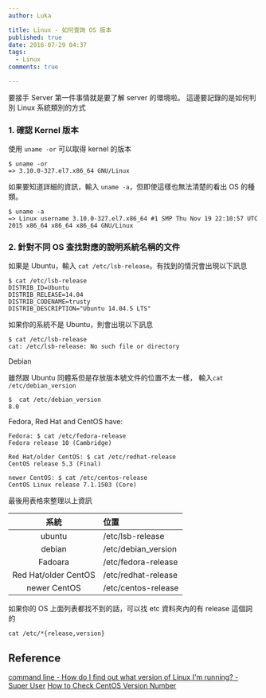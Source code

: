 ```yaml
---
author: Luka

title: Linux - 如何查詢 OS 版本
published: true
date: 2016-07-29 04:37
tags:
  - Linux
comments: true

---
```

要接手 Server 第一件事情就是要了解 server 的環境啦。
這邊要記錄的是如何判別 Linux 系統類別的方式

### 1. 確認 Kernel 版本

使用 `uname -or` 可以取得 kernel 的版本

```
$ uname -or
=> 3.10.0-327.el7.x86_64 GNU/Linux
```

如果要知道詳細的資訊，輸入 `uname -a`，但即使這樣也無法清楚的看出 OS 的種類。

```
$ uname -a
=> Linux username 3.10.0-327.el7.x86_64 #1 SMP Thu Nov 19 22:10:57 UTC 2015 x86_64 x86_64 x86_64 GNU/Linux
```

### 2. 針對不同 OS 查找對應的說明系統名稱的文件

如果是 Ubuntu，輸入 `cat /etc/lsb-release`。有找到的情況會出現以下訊息

```
$ cat /etc/lsb-release
DISTRIB_ID=Ubuntu
DISTRIB_RELEASE=14.04
DISTRIB_CODENAME=trusty
DISTRIB_DESCRIPTION="Ubuntu 14.04.5 LTS"
```

如果你的系統不是 Ubuntu，則會出現以下訊息

```
$ cat /etc/lsb-release
cat: /etc/lsb-release: No such file or directory
```

Debian

雖然跟 Ubuntu 同體系但是存放版本號文件的位置不太一樣，
輸入`cat /etc/debian_version`

```
$  cat /etc/debian_version
8.0
```

Fedora, Red Hat and CentOS have:

```
Fedora: $ cat /etc/fedora-release
Fedora release 10 (Cambridge)

Red Hat/older CentOS: $ cat /etc/redhat-release
CentOS release 5.3 (Final)

newer CentOS: $ cat /etc/centos-release
CentOS Linux release 7.1.1503 (Core)
```


最後用表格來整理以上資訊

| 系統   | 位置 |
| :---: | :--- |
| ubuntu | /etc/lsb-release |
| debian | /etc/debian_version |
| Fadoara | /etc/fedora-release |
|  Red Hat/older CentOS |  /etc/redhat-release |
|  newer CentOS | /etc/centos-release |

如果你的 OS 上面列表都找不到的話，可以找 etc 資料夾內的有 release 這個詞的

```
cat /etc/*{release,version}
```


## Reference

[command line - How do I find out what version of Linux I'm running? - Super User](http://superuser.com/questions/11008/how-do-i-find-out-what-version-of-linux-im-running)
[How to Check CentOS Version Number](https://www.rackaid.com/blog/check-your-centos-version-number/)